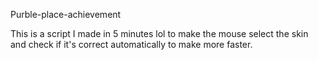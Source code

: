 Purble-place-achievement

This is a script I made in 5 minutes lol to make the mouse select the skin and check if it's correct automatically to make more faster.
